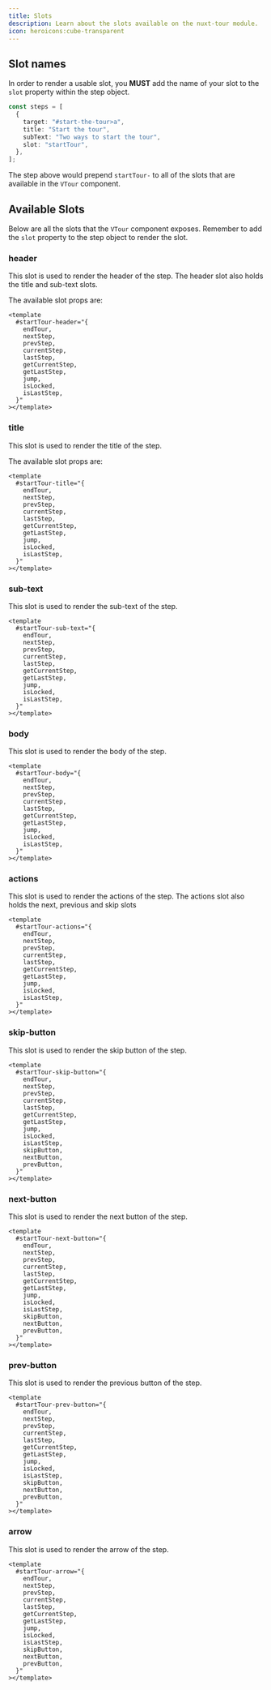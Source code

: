 ```yaml
---
title: Slots
description: Learn about the slots available on the nuxt-tour module.
icon: heroicons:cube-transparent
---
```


## Slot names

In order to render a usable slot, you **MUST** add the name of your slot to the `slot` property within the step object.

```ts
const steps = [
  {
    target: "#start-the-tour>a",
    title: "Start the tour",
    subText: "Two ways to start the tour",
    slot: "startTour",
  },
];
```

The step above would prepend `startTour-` to all of the slots that are available in the `VTour` component.

## Available Slots

Below are all the slots that the `VTour` component exposes. Remember to add the `slot` property to the step object to render the slot.

### header

This slot is used to render the header of the step. The header slot also holds the title and sub-text slots.

The available slot props are:

```vue
<template
  #startTour-header="{
    endTour,
    nextStep,
    prevStep,
    currentStep,
    lastStep,
    getCurrentStep,
    getLastStep,
    jump,
    isLocked,
    isLastStep,
  }"
></template>
```

### title

This slot is used to render the title of the step.

The available slot props are:

```vue
<template
  #startTour-title="{
    endTour,
    nextStep,
    prevStep,
    currentStep,
    lastStep,
    getCurrentStep,
    getLastStep,
    jump,
    isLocked,
    isLastStep,
  }"
></template>
```

### sub-text

This slot is used to render the sub-text of the step.

```vue
<template
  #startTour-sub-text="{
    endTour,
    nextStep,
    prevStep,
    currentStep,
    lastStep,
    getCurrentStep,
    getLastStep,
    jump,
    isLocked,
    isLastStep,
  }"
></template>
```

### body

This slot is used to render the body of the step.

```vue
<template
  #startTour-body="{
    endTour,
    nextStep,
    prevStep,
    currentStep,
    lastStep,
    getCurrentStep,
    getLastStep,
    jump,
    isLocked,
    isLastStep,
  }"
></template>
```

### actions

This slot is used to render the actions of the step. The actions slot also holds the next, previous and skip slots

```vue
<template
  #startTour-actions="{
    endTour,
    nextStep,
    prevStep,
    currentStep,
    lastStep,
    getCurrentStep,
    getLastStep,
    jump,
    isLocked,
    isLastStep,
  }"
></template>
```

### skip-button

This slot is used to render the skip button of the step.

```vue
<template
  #startTour-skip-button="{
    endTour,
    nextStep,
    prevStep,
    currentStep,
    lastStep,
    getCurrentStep,
    getLastStep,
    jump,
    isLocked,
    isLastStep,
    skipButton,
    nextButton,
    prevButton,
  }"
></template>
```

### next-button

This slot is used to render the next button of the step.

```vue
<template
  #startTour-next-button="{
    endTour,
    nextStep,
    prevStep,
    currentStep,
    lastStep,
    getCurrentStep,
    getLastStep,
    jump,
    isLocked,
    isLastStep,
    skipButton,
    nextButton,
    prevButton,
  }"
></template>
```

### prev-button

This slot is used to render the previous button of the step.

```vue
<template
  #startTour-prev-button="{
    endTour,
    nextStep,
    prevStep,
    currentStep,
    lastStep,
    getCurrentStep,
    getLastStep,
    jump,
    isLocked,
    isLastStep,
    skipButton,
    nextButton,
    prevButton,
  }"
></template>
```

### arrow

This slot is used to render the arrow of the step.

```vue
<template
  #startTour-arrow="{
    endTour,
    nextStep,
    prevStep,
    currentStep,
    lastStep,
    getCurrentStep,
    getLastStep,
    jump,
    isLocked,
    isLastStep,
    skipButton,
    nextButton,
    prevButton,
  }"
></template>
```
